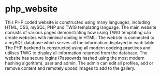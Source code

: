 # php_website
This PHP coded website is constructed using many languages, including HTML, CSS, mySQL, PHP and TWIG templating language. The 
main website consists of various pages demonstrating how using TWIG templating can create websites with minimal coding in HTML. The website is connected to a mySQL database which serves all the information displayed in each table. The PHP backend is constructed using all modern codeing practices and utilises TWIG to display all information returned from the database.
The website has secure logins (Passowrds hashed using the most modern hashing algorithm), user and admin. The admin can edit all profiles, add or remove content and remotely upoad images to add to the gallery.
